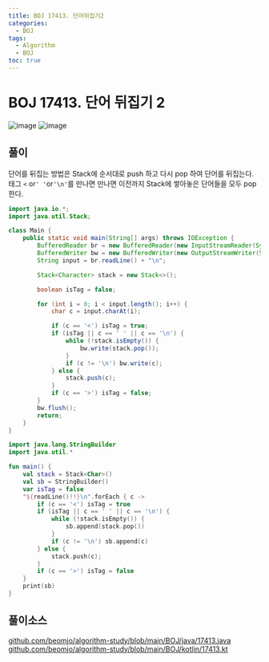 ```yaml
---
title: BOJ 17413. 단어뒤집기2
categories:
  - BOJ
tags:
  - Algorithm
  - BOJ
toc: true
---
```


# BOJ 17413. 단어 뒤집기 2
![image](https://user-images.githubusercontent.com/39984656/134812224-e189983e-5a20-4766-a018-227e0c30d71b.png)
![image](https://user-images.githubusercontent.com/39984656/134812240-6d43f5dd-f321-4178-968f-38542879a2ed.png)

## **풀이**
단어를 뒤집는 방법은 Stack에 순서대로 push 하고 다시 pop 하여 단어를 뒤집는다.  
태그 `<` or`' '`or`'\n'`를 만나면 만나면 이전까지 Stack에 쌓아놓은 단어들을 모두 pop 한다.  

```java
import java.io.*;
import java.util.Stack;

class Main {
    public static void main(String[] args) throws IOException {
        BufferedReader br = new BufferedReader(new InputStreamReader(System.in));
        BufferedWriter bw = new BufferedWriter(new OutputStreamWriter(System.out));
        String input = br.readLine() + "\n";

        Stack<Character> stack = new Stack<>();

        boolean isTag = false;

        for (int i = 0; i < input.length(); i++) {
            char c = input.charAt(i);

            if (c == '<') isTag = true;
            if (isTag || c == ' ' || c == '\n') {
                while (!stack.isEmpty()) {
                    bw.write(stack.pop());
                }
                if (c != '\n') bw.write(c);
            } else {
                stack.push(c);
            }
            if (c == '>') isTag = false;
        }
        bw.flush();
        return;
    }
}
```

```kotlin
import java.lang.StringBuilder
import java.util.*

fun main() {
    val stack = Stack<Char>()
    val sb = StringBuilder()
    var isTag = false
    "${readLine()!!}\n".forEach { c ->
        if (c == '<') isTag = true
        if (isTag || c == ' ' || c == '\n') {
            while (!stack.isEmpty()) {
                sb.append(stack.pop())
            }
            if (c != '\n') sb.append(c)
        } else {
            stack.push(c);
        }
        if (c == '>') isTag = false
    }
    print(sb)
}
```

## 풀이소스
[github.com/beomjo/algorithm-study/blob/main/BOJ/java/17413.java](https://github.com/beomjo/algorithm-study/blob/main/BOJ/java/17413.java)
[github.com/beomjo/algorithm-study/blob/main/BOJ/kotlin/17413.kt](https://github.com/beomjo/algorithm-study/blob/main/BOJ/kotlin/17413.kt)